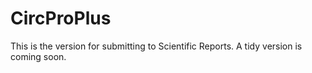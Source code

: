 # CircProPlus

This is the version for submitting to Scientific Reports. 
A tidy version is coming soon.
